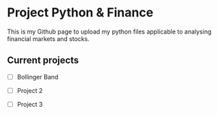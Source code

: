 # Project Python & Finance

This is my Github page to upload my python files applicable to analysing financial markets and stocks.

## Current projects

- [ ] Bollinger Band
- [ ] Project 2
- [ ] Project 3

